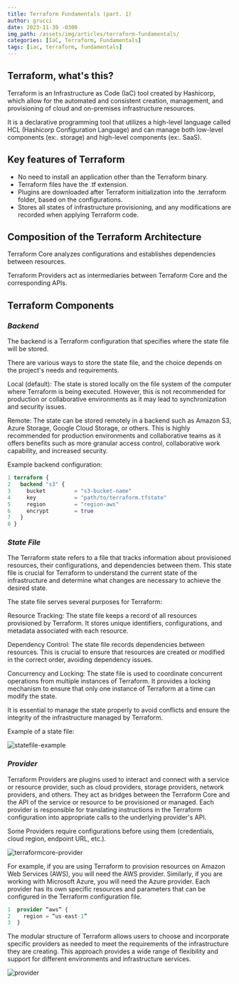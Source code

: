 ```yaml
---
title: Terraform Fundamentals (part. 1)
author: grucci
date: 2023-11-30 -0300
img_path: /assets/img/articles/terraform-fundamentals/
categories: [IaC, Terraform, Fundamentals]
tags: [iac, terraform, fundamentals]
---
```


## Terraform, what's this?

Terraform is an Infrastructure as Code (IaC) tool created by Hashicorp, which allow for the automated and consistent creation, management, and provisioning of cloud and on-premises infrastructure resources.

It is a declarative programming tool that utilizes a high-level language called HCL (Hashicorp Configuration Language) and can manage both low-level components (ex:. storage) and high-level components (ex:. SaaS).

## Key features of Terraform

* No need to install an application other than the Terraform binary.
* Terraform files have the .tf extension.
* Plugins are downloaded after Terraform initialization into the .terraform folder, based on the configurations.
* Stores all states of infrastructure provisioning, and any modifications are recorded when applying Terraform code.

## Composition of the Terraform Architecture

Terraform Core analyzes configurations and establishes dependencies between resources.

Terraform Providers act as intermediaries between Terraform Core and the corresponding APIs.

## Terraform Components

### *Backend*

The backend is a Terraform configuration that specifies where the state file will be stored.

There are various ways to store the state file, and the choice depends on the project's needs and requirements.

Local (default): The state is stored locally on the file system of the computer where Terraform is being executed. However, this is not recommended for production or collaborative environments as it may lead to synchronization and security issues.

Remote: The state can be stored remotely in a backend such as Amazon S3, Azure Storage, Google Cloud Storage, or others. This is highly recommended for production environments and collaborative teams as it offers benefits such as more granular access control, collaborative work capability, and increased security.

Example backend configuration:

```terraform
1 terraform {
2   backend "s3" {
3     bucket         = "s3-bucket-name"
4     key            = "path/to/terraform.tfstate"
5     region         = "region-aws"
6     encrypt        = true
7   }
8 }
```

### *State File*

The Terraform state refers to a file that tracks information about provisioned resources, their configurations, and dependencies between them. This state file is crucial for Terraform to understand the current state of the infrastructure and determine what changes are necessary to achieve the desired state.

The state file serves several purposes for Terraform:

Resource Tracking: The state file keeps a record of all resources provisioned by Terraform. It stores unique identifiers, configurations, and metadata associated with each resource.

Dependency Control: The state file records dependencies between resources. This is crucial to ensure that resources are created or modified in the correct order, avoiding dependency issues.

Concurrency and Locking: The state file is used to coordinate concurrent operations from multiple instances of Terraform. It provides a locking mechanism to ensure that only one instance of Terraform at a time can modify the state.

It is essential to manage the state properly to avoid conflicts and ensure the integrity of the infrastructure managed by Terraform.

Example of a state file:

![statefile-example](statefile.png)

### *Provider*

Terraform Providers are plugins used to interact and connect with a service or resource provider, such as cloud providers, storage providers, network providers, and others. They act as bridges between the Terraform Core and the API of the service or resource to be provisioned or managed. Each provider is responsible for translating instructions in the Terraform configuration into appropriate calls to the underlying provider's API.

Some Providers require configurations before using them (credentials, cloud region, endpoint URL, etc.).

![terraformcore-provider](terraformcore-api.png)

For example, if you are using Terraform to provision resources on Amazon Web Services (AWS), you will need the AWS provider. Similarly, if you are working with Microsoft Azure, you will need the Azure provider. Each provider has its own specific resources and parameters that can be configured in the Terraform configuration file.

```terraform
1  provider “aws” {
2    region = “us-east-1”
3  }
```

The modular structure of Terraform allows users to choose and incorporate specific providers as needed to meet the requirements of the infrastructure they are creating. This approach provides a wide range of flexibility and support for different environments and infrastructure services.

![provider](providers.png)
